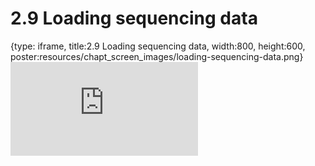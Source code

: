 # 2.9 Loading sequencing data
 
{type: iframe, title:2.9 Loading sequencing data, width:800, height:600, poster:resources/chapt_screen_images/loading-sequencing-data.png}
![](https://stephaniemyan.github.io/hgv_modules/no_toc/loading-sequencing-data.html)
 

 

